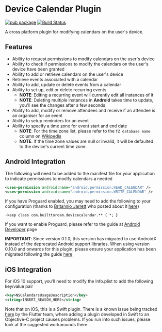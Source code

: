 # Device Calendar Plugin

[![pub package](https://img.shields.io/pub/v/device_calendar.svg)](https://pub.dartlang.org/packages/device_calendar) [![Build Status](https://dev.azure.com/builttoroam/Flutter%20Plugins/_apis/build/status/Device%20Calendar)](https://dev.azure.com/builttoroam/Flutter%20Plugins/_build/latest?definitionId=106)

A cross platform plugin for modifying calendars on the user's device.

## Features

* Ability to request permissions to modify calendars on the user's device
* Ability to check if permissions to modify the calendars on the user's device have been granted
* Ability to add or retrieve calendars on the user's device
* Retrieve events associated with a calendar
* Ability to add, update or delete events from a calendar
* Ability to set up, edit or delete recurring events
  * **NOTE**: Editing a recurring event will currently edit all instances of it
  * **NOTE**: Deleting multiple instances in **Android** takes time to update, you'll see the changes after a few seconds
* Ability to add, modify or remove attendees and receive if an attendee is an organiser for an event
* Ability to setup reminders for an event
* Ability to specify a time zone for event start and end date
  * **NOTE**: For the time zone list, please refer to the `TZ database name` column on [Wikipedia](https://en.wikipedia.org/wiki/List_of_tz_database_time_zones)
  * **NOTE**: If the time zone values are null or invalid, it will be defaulted to the device's current time zone.

## Android Integration

The following will need to be added to the manifest file for your application to indicate permissions to modify calendars a needed

```xml
<uses-permission android:name="android.permission.READ_CALENDAR" />
<uses-permission android:name="android.permission.WRITE_CALENDAR" />
```

If you have Proguard enabled, you may need to add the following to your configuration (thanks to [Britannio Jarrett](https://github.com/britannio) who posted about it [here](https://github.com/builttoroam/flutter_plugins/issues/99))

```
-keep class com.builttoroam.devicecalendar.** { *; }
```

If you want to enable Proguard, please refer to the guide at [Android Developer](https://developer.android.com/studio/build/shrink-code) page

**IMPORTANT**: Since version 0.1.0, this version has migrated to use AndroidX instead of the deprecated Android support libraries. When using version 0.10.0 and onwards for this plugin, please ensure your application has been migrated following the guide [here](https://developer.android.com/jetpack/androidx/migrate)

## iOS Integration

For iOS 10 support, you'll need to modify the Info.plist to add the following key/value pair

```xml
<key>NSCalendarsUsageDescription</key>
<string>INSERT_REASON_HERE</string>
```

Note that on iOS, this is a Swift plugin. There is a known issue being tracked [here](https://github.com/flutter/flutter/issues/16049) by the Flutter team, where adding a plugin developed in Swift to an Objective-C project causes problems. If you run into such issues, please look at the suggested workarounds there.
